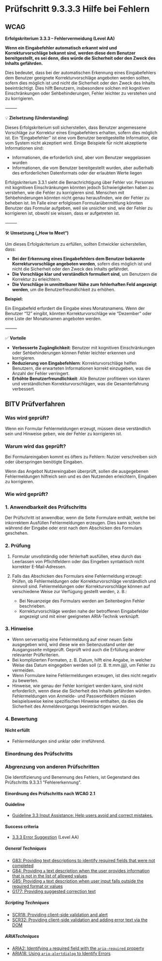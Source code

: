 # Prüfschritt 9.3.3.3 Hilfe bei Fehlern

## WCAG

**Erfolgskriterium 3.3.3 – Fehlervermeidung (Level AA)**

**Wenn ein Eingabefehler automatisch erkannt wird und Korrekturvorschläge bekannt sind, werden diese dem Benutzer bereitgestellt, es sei denn, dies würde die Sicherheit oder den Zweck des Inhalts gefährden.** 

Dies bedeutet, dass bei der automatischen Erkennung eines Eingabefehlers dem Benutzer geeignete Korrekturvorschläge angeboten werden sollten, sofern dies möglich ist und nicht die Sicherheit oder den Zweck des Inhalts beeinträchtigt. Dies hilft Benutzern, insbesondere solchen mit kognitiven Einschränkungen oder Sehbehinderungen, Fehler leichter zu verstehen und zu korrigieren.  

⸻

💡 **Zielsetzung (Understanding)**

Dieses Erfolgskriterium soll sicherstellen, dass Benutzer angemessene Vorschläge zur Korrektur eines Eingabefehlers erhalten, sofern dies möglich ist. Ein “Eingabefehler” ist eine vom Benutzer bereitgestellte Information, die vom System nicht akzeptiert wird. Einige Beispiele für nicht akzeptierte Informationen sind: 
- Informationen, die erforderlich sind, aber vom Benutzer weggelassen wurden
- Informationen, die vom Benutzer bereitgestellt wurden, aber außerhalb des erforderlichen Datenformats oder der erlaubten Werte liegen 

Erfolgskriterium 3.3.1 sieht die Benachrichtigung über Fehler vor. Personen mit kognitiven Einschränkungen könnten jedoch Schwierigkeiten haben zu verstehen, wie die Fehler zu korrigieren sind. Menschen mit Sehbehinderungen könnten nicht genau herausfinden, wie der Fehler zu beheben ist. Im Falle einer erfolglosen Formularübermittlung könnten Benutzer das Formular aufgeben, weil sie unsicher sind, wie der Fehler zu korrigieren ist, obwohl sie wissen, dass er aufgetreten ist.  

⸻

🛠️ **Umsetzung („How to Meet“)**

Um dieses Erfolgskriterium zu erfüllen, sollten Entwickler sicherstellen, dass:
- **Bei der Erkennung eines Eingabefehlers dem Benutzer bekannte Korrekturvorschläge angeboten werden**, sofern dies möglich ist und nicht die Sicherheit oder den Zweck des Inhalts gefährdet.
- **Die Vorschläge klar und verständlich formuliert sind**, um Benutzern die Korrektur zu erleichtern.
- **Die Vorschläge in unmittelbarer Nähe zum fehlerhaften Feld angezeigt werden**, um die Benutzerfreundlichkeit zu erhöhen.

**Beispiel:**

Ein Eingabefeld erfordert die Eingabe eines Monatsnamens. Wenn der Benutzer “12” eingibt, könnten Korrekturvorschläge wie “Dezember” oder eine Liste der Monatsnamen angeboten werden.  

⸻

✅ **Vorteile**
- **Verbesserte Zugänglichkeit**: Benutzer mit kognitiven Einschränkungen oder Sehbehinderungen können Fehler leichter erkennen und korrigieren.
- **Reduzierung von Eingabefehlern**: Korrekturvorschläge helfen Benutzern, die erwarteten Informationen korrekt einzugeben, was die Anzahl der Fehler verringert.
- **Erhöhte Benutzerfreundlichkeit**: Alle Benutzer profitieren von klaren und verständlichen Korrekturvorschlägen, was die Gesamterfahrung verbessert.


## BITV Prüfverfahren

### Was wird geprüft?

Wenn ein Formular Fehlermeldungen erzeugt, müssen diese verständlich sein und Hinweise geben, wie der Fehler zu korrigieren ist.

### Warum wird das geprüft?

Bei Formulareingaben kommt es öfters zu Fehlern: Nutzer verschreiben sich oder überspringen benötigte Eingaben.

Wenn das Angebot Nutzereingaben überprüft, sollen die ausgegebenen Fehlermeldungen hilfreich sein und es den Nutzenden erleichtern, Eingaben zu korrigieren.

### Wie wird geprüft?

### 1\. Anwendbarkeit des Prüfschritts

Der Prüfschritt ist anwendbar, wenn die Seite Formulare enthält, welche bei inkorrektem Ausfüllen Fehlermeldungen erzeugen. Dies kann schon während der Eingabe oder erst nach dem Abschicken des Formulars geschehen.

### 2\. Prüfung

1.  Formular unvollständig oder fehlerhaft ausfüllen, etwa durch das Leerlassen von Pflichtfeldern oder das Eingeben syntaktisch nicht korrekter E-Mail-Adressen.
2.  Falls das Abschicken des Formulars eine Fehlermeldung erzeugt: Prüfen, ob Fehlermeldungen oder Korrekturvorschläge verständlich und sinnvoll sind. Fehlermeldungen oder Korrekturvorschläge können auf verschiedene Weise zur Verfügung gestellt werden, z. B.:

    -   Bei Neuanzeige des Formulars werden am Seitenbeginn Fehler beschrieben.
    -   Korrekturvorschläge werden nahe der betroffenen Eingabefelder angezeigt und mit einer geeigneten ARIA-Technik verknüpft.

### 3\. Hinweise

-   Wenn serverseitig eine Fehlermeldung auf einer neuen Seite ausgegeben wird, wird diese wie ein Seitenzustand unter der Ausgangsseite mitgeprüft. Geprüft wird auch die Erfüllung anderer relevanter Prüfkriterien.
-   Bei komplizierten Formaten, z. B. Datum, hilft eine Angabe, in welcher Weise das Datum eingegeben werden soll (z. B. tt.mm.jjjj), um Fehler zu vermeiden.
-   Wenn Formulare keine Fehlermeldungen erzeugen, ist dies nicht negativ zu bewerten.
-   Hinweise, wie genau der Fehler korrigiert werden kann, sind nicht erforderlich, wenn diese die Sicherheit des Inhalts gefährden würden. Fehlermeldungen von Anmelde- und Passwortfeldern müssen beispielsweise keine spezifischen Hinweise enthalten, da dies die Sicherheit des Anmeldevorgangs beeinträchtigen würden.

### 4\. Bewertung

#### Nicht erfüllt

-   Fehlermeldungen sind unklar oder irreführend.

### Einordnung des Prüfschritts

### Abgrenzung von anderen Prüfschritten

Die Identifizierung und Benennung des Fehlers, ist Gegenstand des Prüfschritts 9.3.3.1 "Fehlererkennung".

#### Einordnung des Prüfschritts nach WCAG 2.1

#### Guideline

-   [Guideline 3.3 Input Assistance: Help users avoid and correct mistakes.](https://www.w3.org/WAI/WCAG21/quickref/?showtechniques=334#input-assistance)

#### Success criteria

-   [3.3.3 Error Suggestion](https://www.w3.org/WAI/WCAG21/quickref/?showtechniques=334#error-suggestion) (Level AA)

##### General Techniques

-   [G83: Providing text descriptions to identify required fields that were not completed](https://www.w3.org/WAI/WCAG21/Techniques/general/G83.html)
-   [G84: Providing `a` text description when the user provides information that is not in the list of allowed values](https://www.w3.org/WAI/WCAG21/Techniques/general/G84.html)
-   [G85: Providing `a` text description when user input falls outside the required format or values](https://www.w3.org/WAI/WCAG21/Techniques/general/G85.html)
-   [G177: Providing suggested correction text](https://www.w3.org/WAI/WCAG21/Techniques/general/G177.html)

##### Scripting Techniques

-   [SCR18: Providing client-side validation and alert](https://www.w3.org/WAI/WCAG21/Techniques/client-side-script/SCR18.html)
-   [SCR32: Providing client-side validation and adding error text via the DOM](https://www.w3.org/WAI/WCAG21/Techniques/client-side-script/SCR32.html)

##### ARIATechniques

-   [ARIA2: Identifying `a` required field with the `aria-required` property](https://www.w3.org/WAI/WCAG21/Techniques/aria/ARIA2.html)
-   [ARIA18: Using `aria-alertdialog` to Identify Errors](https://www.w3.org/WAI/WCAG21/Techniques/aria/ARIA18.html)
